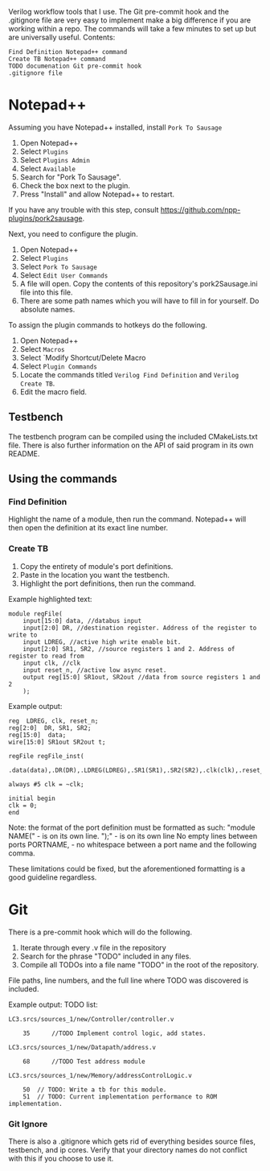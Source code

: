 Verilog workflow tools that I use. 
The Git pre-commit hook and the .gitignore file are very easy to implement make a big difference if you are working within a repo.
The commands will take a few minutes to set up but are universally useful.
Contents:

	Find Definition Notepad++ command 
 	Create TB Notepad++ command
  	TODO documenation Git pre-commit hook  
   	.gitignore file

# Notepad++
Assuming you have Notepad++ installed, install ```Pork To Sausage```

1. Open Notepad++
2. Select `Plugins`
3. Select `Plugins Admin`
4. Select `Available`
5. Search for "Pork To Sausage".
6. Check the box next to the plugin.
7. Press "Install" and allow Notepad++ to restart.

If you have any trouble with this step, consult https://github.com/npp-plugins/pork2sausage.

Next, you need to configure the plugin.

1. Open Notepad++
2. Select `Plugins`
3. Select `Pork To Sausage`
4. Select `Edit User Commands`
5. A file will open. Copy the contents of this repository's pork2Sausage.ini file into this file.
6. There are some path names which you will have to fill in for yourself. Do absolute names.

To assign the plugin commands to hotkeys do the following.

1. Open Notepad++
2. Select `Macros`
3. Select `Modify Shortcut/Delete Macro
4. Select `Plugin Commands`
5. Locate the commands titled `Verilog Find Definition` and `Verilog Create TB`.
6. Edit the macro field.

## Testbench

The testbench program can be compiled using the included CMakeLists.txt file.
There is also further information on the API of said program in its own README.

## Using the commands

### Find Definition 
Highlight the name of a module, then run the command. Notepad++ will then open the definition at its exact line number.

### Create TB

1. Copy the entirety of module's port definitions. 
2. Paste in the location you want the testbench.
3. Highlight the port definitions, then run the command.

Example highlighted text:

	module regFile(
		input[15:0] data, //databus input
		input[2:0] DR, //destination register. Address of the register to write to
		input LDREG, //active high write enable bit. 
		input[2:0] SR1, SR2, //source registers 1 and 2. Address of register to read from
		input clk, //clk
		input reset_n, //active low async reset.
		output reg[15:0] SR1out, SR2out //data from source registers 1 and 2
		);
		
Example output:

	reg  LDREG, clk, reset_n;
	reg[2:0]  DR, SR1, SR2;
	reg[15:0]  data;
	wire[15:0] SR1out SR2out t;

	regFile regFile_inst(
	 .data(data),.DR(DR),.LDREG(LDREG),.SR1(SR1),.SR2(SR2),.clk(clk),.reset_n(reset_n),.SR1out(SR1out),.SR2out(SR2out),.t(t));

	always #5 clk = ~clk;

	initial begin
	clk = 0;
	end

Note: the format of the port definition must be formatted as such:
	"module NAME(" - is on its own line.
	");" - is on its own line
	No empty lines between ports
	PORTNAME, - no whitespace between a port name and the following comma.
	
These limitations could be fixed, but the aforementioned formatting is a good guideline regardless.

# Git 

There is a pre-commit hook which will do the following.

1. Iterate through every .v file in the repository
2. Search for the phrase "TODO" included in any files.
3. Compile all TODOs into a file name "TODO" in the root of the repository.

File paths, line numbers, and the full line where TODO was discovered is included.

Example output:
	TODO list:

	LC3.srcs/sources_1/new/Controller/controller.v

		35 		//TODO Implement control logic, add states.

	LC3.srcs/sources_1/new/Datapath/address.v

		68 		//TODO Test address module

	LC3.srcs/sources_1/new/Memory/addressControlLogic.v

		50 	// TODO: Write a tb for this module.
		51 	// TODO: Current implementation performance to ROM implementation.

### Git Ignore

There is also a .gitignore which gets rid of everything besides source files, testbench, and ip cores. Verify that your directory names do not conflict with this if you choose to use it.
